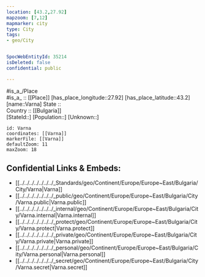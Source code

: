 ```yaml
---
location: [43.2,27.92] 
mapzoom: [7,12] 
mapmarker: city 
type: City
tags:
- geo/City


SpocWebEntityId: 35214
isDeleted: false
confidential: public

---
```

#is_a_/Place  
#is_a_ :: [[Place]] 
[has_place_longitude::27.92] 
[has_place_latitude::43.2] 
[name::Varna] 
State ::  
Country :: [[Bulgaria]]  
[StateId::] 
[Population::] 
[Unknown::] 


```leaflet
id: Varna
coordinates: [[Varna]] 
markerFile: [[Varna]] 
defaultZoom: 11 
maxZoom: 18
```


## Confidential Links & Embeds: 
- [[../../../../../../../_Standards/geo/Continent/Europe/Europe~East/Bulgaria/City/Varna|Varna]] 
- [[../../../../../../../_public/geo/Continent/Europe/Europe~East/Bulgaria/City/Varna.public|Varna.public]] 
- [[../../../../../../../_internal/geo/Continent/Europe/Europe~East/Bulgaria/City/Varna.internal|Varna.internal]] 
- [[../../../../../../../_protect/geo/Continent/Europe/Europe~East/Bulgaria/City/Varna.protect|Varna.protect]] 
- [[../../../../../../../_private/geo/Continent/Europe/Europe~East/Bulgaria/City/Varna.private|Varna.private]] 
- [[../../../../../../../_personal/geo/Continent/Europe/Europe~East/Bulgaria/City/Varna.personal|Varna.personal]] 
- [[../../../../../../../_secret/geo/Continent/Europe/Europe~East/Bulgaria/City/Varna.secret|Varna.secret]] 
